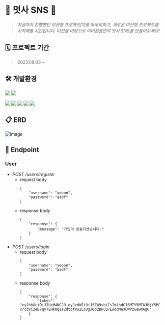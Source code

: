 # 📮 멋사 SNS 📮
> *지금까지 진행했던 미션형 프로젝트[1]를 마무리하고, 새로운 미션형 프로젝트를 시작해볼 시간입니다. 미션을 바탕으로 여러분들만의 멋사 SNS를 만들어보세요!*
## 🗓 프로젝트 기간
>2023.08.03 ~ 
## 🛠 개발환경
<img src="https://img.shields.io/badge/intellij-000000?style=for-the-badge&logo=intellijidea&logoColor=white"> <img src="https://img.shields.io/badge/gradle-02303A?style=for-the-badge&logo=gradle&logoColor=white">

<img src="https://img.shields.io/badge/java-007396?style=for-the-badge&logo=java&logoColor=white"> <img src="https://img.shields.io/badge/spring-6DB33F?style=for-the-badge&logo=spring&logoColor=white"> <img src="https://img.shields.io/badge/springboot-6DB33F?style=for-the-badge&logo=springboot&logoColor=white"> <img src="https://img.shields.io/badge/springsecurity-6DB33F?style=for-the-badge&logo=springsecurity&logoColor=white"> <img src="https://img.shields.io/badge/sqlite-003B57?style=for-the-badge&logo=sqlite&logoColor=white">

## 📋 ERD 
![image](https://github.com/likelion-backend-5th/Project_2_YuChaeyeon/assets/52392720/e4531079-b567-4ea1-ae75-d2f2c9b37be1)
## 📌 Endpoint
### User
- *POST /users/register*
  - request body
    ```
    {
        "username": "yeoon",
        "password": "asdf"
    }
    ```
  - response body
    ```
    {
        "response": {
            "message": "가입이 완료되었습니다."
        }
    }
    ```
- *POST /users/login*
  - request body
    ```
    {
        "username": "yeoon",
        "password": "asdf"
    }
    ```
  - response body
    ```
    {
        "response": {
            "token": "eyJhbGciOiJIUzM4NCJ9.eyJzdWIiOiJ5ZW9vbiIsImlhdCI6MTY5MTA3MjY5MCwiZXhwIjoxNjkxMDc2MjkwfQ.qPLr-xrcdVC2eB7qv7EHkmqIs2dtqfVs2LcOgJ0d2BHCQ7EwodMesOWPzuewNAg6"
        }
    }
    ```
